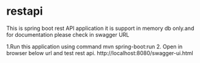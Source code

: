 # restapi
This is spring boot rest API application it is support in memory db only.and for documentation please check in swagger URL 

1.Run this application using command
mvn spring-boot:run
2. Open in browser below url and test rest api.
http://localhost:8080/swagger-ui.html
